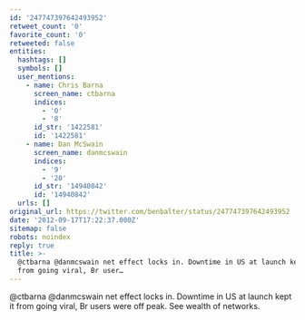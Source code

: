 ```yaml
---
id: '247747397642493952'
retweet_count: '0'
favorite_count: '0'
retweeted: false
entities:
  hashtags: []
  symbols: []
  user_mentions:
    - name: Chris Barna
      screen_name: ctbarna
      indices:
        - '0'
        - '8'
      id_str: '1422581'
      id: '1422581'
    - name: Dan McSwain
      screen_name: danmcswain
      indices:
        - '9'
        - '20'
      id_str: '14940842'
      id: '14940842'
  urls: []
original_url: https://twitter.com/benbalter/status/247747397642493952
date: '2012-09-17T17:22:37.000Z'
sitemap: false
robots: noindex
reply: true
title: >-
  @ctbarna @danmcswain net effect locks in. Downtime in US at launch kept it
  from going viral, Br user…
---
```


@ctbarna @danmcswain net effect locks in. Downtime in US at launch kept it from going viral, Br users were off peak. See wealth of networks.